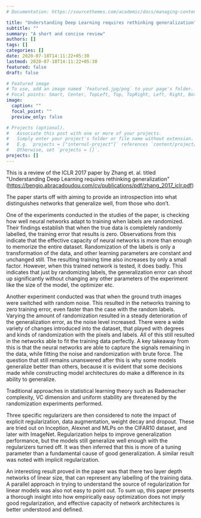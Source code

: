 ```yaml
---
# Documentation: https://sourcethemes.com/academic/docs/managing-content/

title: "Understanding Deep Learning requires rethinking generalization"
subtitle: ""
summary: "A short and concise review"
authors: []
tags: []
categories: []
date: 2020-07-18T14:11:22+05:30
lastmod: 2020-07-18T14:11:22+05:30
featured: false
draft: false

# Featured image
# To use, add an image named `featured.jpg/png` to your page's folder.
# Focal points: Smart, Center, TopLeft, Top, TopRight, Left, Right, BottomLeft, Bottom, BottomRight.
image:
  caption: ""
  focal_point: ""
  preview_only: false

# Projects (optional).
#   Associate this post with one or more of your projects.
#   Simply enter your project's folder or file name without extension.
#   E.g. `projects = ["internal-project"]` references `content/project/deep-learning/index.md`.
#   Otherwise, set `projects = []`.
projects: []
---
```

This is a review of the ICLR 2017 paper by Zhang et. al. titled "Understanding Deep Learning requires rethinking generalization"
(https://bengio.abracadoudou.com/cv/publications/pdf/zhang_2017_iclr.pdf)


The paper starts off with aiming to provide an introspection into what distinguishes networks that generalize well, from those who don’t. 

One of the experiments conducted in the studies of the paper, is checking how well neural networks adapt to training when labels are randomized. Their findings establish that when the true data is completely randomly labelled, the training error that results is zero. Observations from this indicate that the effective capacity of neural networks is more than enough to memorize the entire dataset. Randomization of the labels is only a transformation of the data, and other learning parameters are constant and unchanged still. The resulting training time also increases by only a small factor. However, when this trained network is tested, it does badly. This indicates that just by randomizing labels, the generalization error can shoot up significantly without changing any other parameters of the experiment like the size of the model, the optimizer etc.

Another experiment conducted was that when the ground truth images were switched with random noise. This resulted in the networks training to zero training error, even faster than the case with the random labels. Varying the amount of randomization resulted in a steady deterioration of the generalization error, as the noise level increased. There were a wide variety of changes introduced into the dataset, that played with degrees and kinds of randomization with the pixels and labels. All of this still resulted in the networks able to fit the training data perfectly. A key takeaway from this is that the neural networks are able to capture the signals remaining in the data, while fitting the noise and randomization with brute force. The question that still remains unanswered after this is why some models generalize better than others, because it is evident that some decisions made while constructing model architectures do make a difference in its ability to generalize.

Traditional approaches in statistical learning theory such as Rademacher complexity, VC dimension and uniform stability are threatened by the randomization experiments performed. 

Three specific regularizers are then considered to note the impact of explicit regularization, data augmentation, weight decay and dropout. These are tried out on Inception, Alexnet and MLPs on the CIFAR10 dataset, and later with ImageNet. Regularization helps to improve generalization performance, but the models still generalize well enough with the regularizers turned off. It was then inferred that this is more of a tuning parameter than a fundamental cause of good generalization. A similar result was noted with implicit regularization.

An interesting result proved in the paper was that there two layer depth networks of linear size, that can represent any labelling of the training data. A parallel approach in trying to understand the source of regularization for linear models was also not easy to point out. 
To sum up, this paper presents a thorough insight into how empirically easy optimization does not imply good regularization, and effective capacity of network architectures is better understood and defined.
